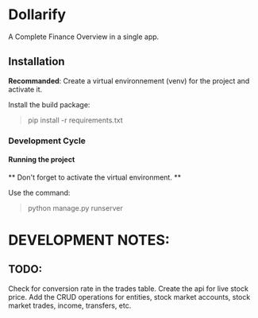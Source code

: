 # Dollarify

A Complete Finance Overview in a single app.

## Installation

**Recommanded**: Create a virtual environnement (venv) for the project and activate it.

Install the build package:
> pip install -r requirements.txt

### Development Cycle

#### Running the project

** Don't forget to activate the virtual environment. **

Use the command:
> python manage.py runserver


# DEVELOPMENT NOTES:

## TODO:
Check for conversion rate in the trades table.
Create the api for live stock price.
Add the CRUD operations for entities, stock market accounts, stock market trades, income, transfers, etc.